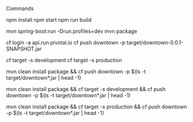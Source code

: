 Commands

npm install
npm start
npm run build

mvn spring-boot:run -Drun.profiles=dev
mvn package

cf login -a api.run.pivotal.io
cf push downtown -p target/downtown-0.0.1-SNAPSHOT.jar

cf target -s development
cf target -s production

mvn clean install package && cf push downtown -p $(ls -t target/downtown*.jar | head -1)

mvn clean install package && cf target -s development && cf push downtown -p $(ls -t target/downtown*.jar | head -1)
 
mvn clean install package && cf target -s production && cf push downtown -p $(ls -t target/downtown*.jar | head -1)

